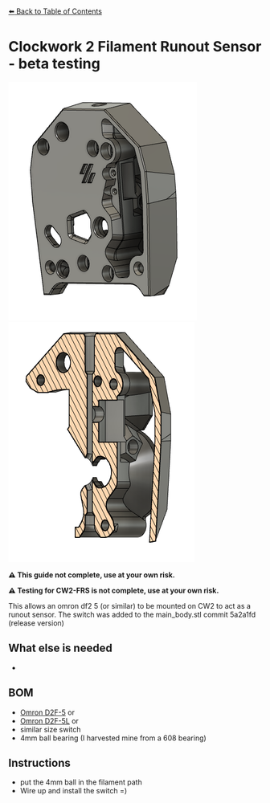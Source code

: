 [:arrow_left: Back to Table of Contents](/README.md)

# Clockwork 2 Filament Runout Sensor - beta testing
![](/CW2-FRS/images/CW2-FRS-whole.PNG)
![](/CW2-FRS/images/CW2-FRS-section.PNG)

**:warning: This guide not complete, use at your own risk.**

**:warning: Testing for CW2-FRS is not complete, use at your own risk.**

This allows an omron df2 5 (or similar) to be mounted on CW2 to act as a runout sensor. The switch was added to the main_body.stl commit 5a2a1fd (release version)

## What else is needed
- 


## BOM
- [Omron D2F-5](https://www.digikey.com/en/products/detail/omron-electronics-inc-emc-div/D2F-5/8593136)
or 
- [Omron D2F-5L](https://www.digikey.com/en/products/detail/omron-electronics-inc-emc-div/D2F-5L/8593137)
or
- similar size switch
- 4mm ball bearing (I harvested mine from a 608 bearing)

## Instructions
- put the 4mm ball in the filament path
- Wire up and install the switch =)
